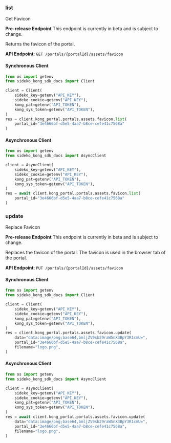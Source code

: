 
### list <a name="list"></a>
Get Favicon

**Pre-release Endpoint**
This endpoint is currently in beta and is subject to change.

Returns the favicon of the portal.

**API Endpoint**: `GET /portals/{portalId}/assets/favicon`

#### Synchronous Client

```python
from os import getenv
from sideko_kong_sdk_docs import Client

client = Client(
    sideko_key=getenv("API_KEY"),
    sideko_cookie=getenv("API_KEY"),
    kong_pat=getenv("API_TOKEN"),
    kong_sys_token=getenv("API_TOKEN"),
)
res = client.kong_portal.portals.assets.favicon.list(
    portal_id="3e4666bf-d5e5-4aa7-b8ce-cefe41c7568a"
)
```

#### Asynchronous Client

```python
from os import getenv
from sideko_kong_sdk_docs import AsyncClient

client = AsyncClient(
    sideko_key=getenv("API_KEY"),
    sideko_cookie=getenv("API_KEY"),
    kong_pat=getenv("API_TOKEN"),
    kong_sys_token=getenv("API_TOKEN"),
)
res = await client.kong_portal.portals.assets.favicon.list(
    portal_id="3e4666bf-d5e5-4aa7-b8ce-cefe41c7568a"
)
```

### update <a name="update"></a>
Replace Favicon

**Pre-release Endpoint**
This endpoint is currently in beta and is subject to change.

Replaces the favicon of the portal. The favicon is used in the browser tab of the portal.

**API Endpoint**: `PUT /portals/{portalId}/assets/favicon`

#### Synchronous Client

```python
from os import getenv
from sideko_kong_sdk_docs import Client

client = Client(
    sideko_key=getenv("API_KEY"),
    sideko_cookie=getenv("API_KEY"),
    kong_pat=getenv("API_TOKEN"),
    kong_sys_token=getenv("API_TOKEN"),
)
res = client.kong_portal.portals.assets.favicon.update(
    data="data:image/png;base64,bmljZV9sb29raW5nX3BpY3R1cmU=",
    portal_id="3e4666bf-d5e5-4aa7-b8ce-cefe41c7568a",
    filename="logo.png",
)
```

#### Asynchronous Client

```python
from os import getenv
from sideko_kong_sdk_docs import AsyncClient

client = AsyncClient(
    sideko_key=getenv("API_KEY"),
    sideko_cookie=getenv("API_KEY"),
    kong_pat=getenv("API_TOKEN"),
    kong_sys_token=getenv("API_TOKEN"),
)
res = await client.kong_portal.portals.assets.favicon.update(
    data="data:image/png;base64,bmljZV9sb29raW5nX3BpY3R1cmU=",
    portal_id="3e4666bf-d5e5-4aa7-b8ce-cefe41c7568a",
    filename="logo.png",
)
```
